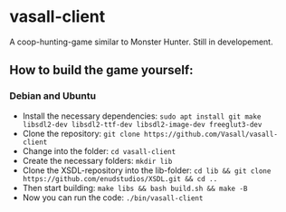 # vasall-client
A coop-hunting-game similar to Monster Hunter. Still in developement.

## How to build the game yourself:

### Debian and Ubuntu
- Install the necessary dependencies: ``sudo apt install git make libsdl2-dev libsdl2-ttf-dev libsdl2-image-dev freeglut3-dev``
- Clone the repository: ``git clone https://github.com/Vasall/vasall-client``
- Change into the folder: ``cd vasall-client``
- Create the necessary folders: ``mkdir lib``
- Clone the XSDL-repository into the lib-folder: ``cd lib && git clone https://github.com/enudstudios/XSDL.git && cd ..``
- Then start building: ``make libs && bash build.sh && make -B``
- Now you can run the code: ``./bin/vasall-client``
